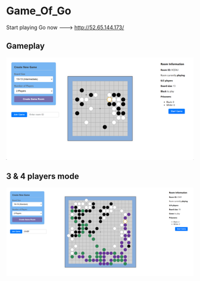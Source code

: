 # Game_Of_Go
Start playing Go now ---> http://52.65.144.173/

## Gameplay
![Gameplay](pictures/screen1.png)

## 3 & 4 players mode
![4_players](pictures/screen2.png)
